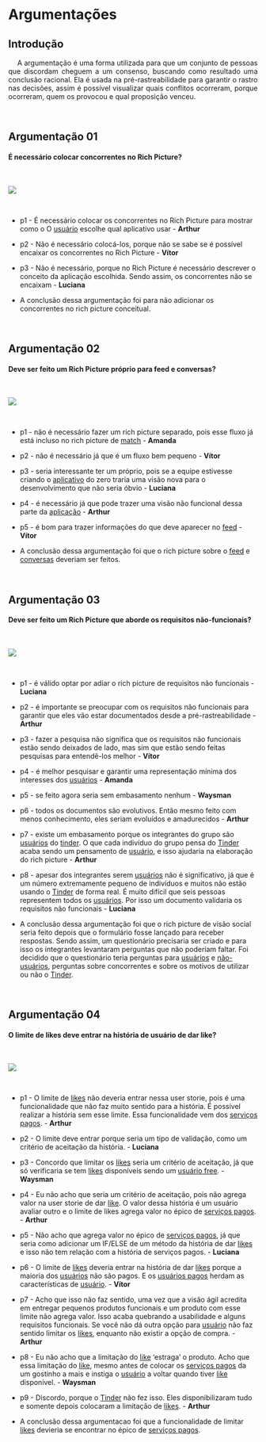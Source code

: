 # Argumentações



## Introdução

<p align="justify">&emsp;
A argumentação é uma forma utilizada para que um conjunto de pessoas que discordam cheguem a um consenso, buscando como resultado uma conclusão racional. Ela é usada na pré-rastreabilidade para garantir o rastro nas decisões, assim é possível visualizar quais conflitos ocorreram, porque ocorreram, quem os provocou e qual proposição venceu.
</p>

<br>

## Argumentação 01

#### É necessário colocar concorrentes no Rich Picture?

<br>

<a data-fancybox="gallery" href="../../img/argumentacao/argumentacao01.png"><img src="../../img/argumentacao/argumentacao01-mini.png"></a>

<br>

- p1 - É necessário colocar os concorrentes no Rich Picture para mostrar como o O [usuário](/modelagem/lexicos#usuario) escolhe qual aplicativo usar - **Arthur**

- p2 - Não é necessário colocá-los, porque não se sabe se é possível encaixar os concorrentes no Rich Picture - **Vítor**

- p3 - Não é necessário, porque no Rich Picture é necessário descrever o conceito da aplicação escolhida. Sendo assim, os concorrentes não se encaixam - **Luciana**

- A conclusão dessa argumentação foi para não adicionar os concorrentes no rich picture conceitual.

<br>

## Argumentação 02

#### Deve ser feito um Rich Picture próprio para feed e conversas?

<br>

<a data-fancybox="gallery" href="../../img/argumentacao/argumentacao02.png"><img src="../../img/argumentacao/argumentacao02-mini.png"></a>

<br>

- p1 - não é necessário fazer um rich picture separado, pois esse fluxo já está incluso no rich picture de [match](/modelagem/lexicos#match) - **Amanda**

- p2 - não é necessário já que é um fluxo bem pequeno - **Vítor**

- p3 - seria interessante ter um próprio, pois se a equipe estivesse criando o [aplicativo](/modelagem/lexicos#tinder) do zero traria uma visão nova para o desenvolvimento que não seria óbvio - **Luciana**

- p4 - é necessário já que pode trazer uma visão não funcional dessa parte da [aplicação](/modelagem/lexicos#tinder) - **Arthur**

- p5 - é bom para trazer informações do que deve aparecer no [feed](/modelagem/lexicos#feed) - **Vítor**

- A conclusão dessa argumentação foi que o rich picture sobre o [feed](/modelagem/lexicos#feed) e [conversas](/modelagem/lexicos#chat) deveriam ser feitos.

<br>

## Argumentação 03

#### Deve ser feito um Rich Picture que aborde os requisitos não-funcionais?

<br>

<a data-fancybox="gallery" href="../../img/argumentacao/argumentacao03.png"><img src="../../img/argumentacao/argumentacao03-mini.png"></a>

<br>

- p1 - é válido optar por adiar o rich picture de requisitos não funcionais - **Luciana**

- p2 - é importante se preocupar com os requisitos não funcionais para garantir que eles vão estar documentados desde a pré-rastreabilidade - **Arthur**

- p3 - fazer a pesquisa não significa que os requisitos não funcionais estão sendo deixados de lado, mas sim que estão sendo feitas pesquisas para entendê-los melhor - **Vítor**

- p4 - é melhor pesquisar e garantir uma representação mínima dos interesses dos [usuários](modelagem/lexicos#usuario) - **Amanda**

- p5 - se feito agora seria sem embasamento nenhum - **Waysman**

- p6 - todos os documentos são evolutivos. Então mesmo feito com menos conhecimento, eles seriam evoluídos e amadurecidos - **Arthur**

- p7 - existe um embasamento porque os integrantes do grupo são [usuários](/modelagem/lexicos#usuario) do [tinder](/modelagem/lexicos#tinder). O que cada indivíduo do grupo pensa do [Tinder](/modelagem/lexicos#tinder) acaba sendo um pensamento de [usuário](/modelagem/lexicos#usuario), e isso  ajudaria na elaboração do rich picture - **Arthur**

- p8 - apesar dos integrantes serem [usuários](/modelagem/lexicos#usuario) não é significativo, já que é um número extremamente pequeno de indivíduos e muitos não estão usando o [Tinder](/modelagem/lexicos#tinder) de forma real. É muito difícil que seis pessoas representem todos os [usuários](/modelagem/lexicos#usuario). Por isso um documento validaria os requisitos não funcionais - **Luciana**

- A conclusão dessa argumentação foi que o rich picture de visão social seria feito depois que o formulário fosse lançado para receber respostas. Sendo assim, um questionário precisaria ser criado e para isso os integrantes levantaram perguntas que não poderiam faltar. Foi decidido que o questionário teria perguntas para [usuários](/modelagem/lexicos#usuario) e [não-usuários](/modelagem/lexicos#usuario-nao-cadastrado), perguntas sobre concorrentes e sobre os motivos de utilizar ou não o [Tinder](/modelagem/lexicos#tinder).

<br>

## Argumentação 04

#### O limite de likes deve entrar na história de usuário de dar like?

<br>

<a data-fancybox="gallery" href="../../img/argumentacao/argumentacao04.png"><img src="../../img/argumentacao/argumentacao04-mini.png"></a>

<br>

- p1 - O limite de [likes](/modelagem/lexicos#like) não deveria entrar nessa user storie, pois é uma funcionalidade que não faz muito sentido para a história. É possível realizar a história sem esse limite. Essa funcionalidade vem dos [serviços pagos](/modelagem/lexicos#plano-pago). - **Arthur**

- p2 - O limite deve entrar porque seria um tipo de validação, como um critério de aceitação da história. - **Luciana**

- p3 - Concordo que limitar os [likes](/modelagem/lexicos#like) seria um critério de aceitação, já que só verificaria se tem [likes](/modelagem/lexicos#like) disponíveis sendo um [usuário free](/modelagem/lexicos#usuario-free). - **Waysman**

- p4 - Eu não acho que seria um critério de aceitação, pois não agrega valor na user storie de dar [like](/modelagem/lexicos#like). O valor dessa história é um usuário avaliar outro e o limite de likes agrega valor no épico de [serviços pagos](/modelagem/lexicos#plano-pago). - **Arthur**

- p5 - Não acho que agrega valor no épico de [serviços pagos](/modelagem/lexicos#plano-pago), já que seria como adicionar um IF/ELSE de um método da história de dar [likes](/modelagem/lexicos#like) e isso não tem relação com a história de serviços pagos.  - **Luciana**
- p6 - O limite de [likes](/modelagem/lexicos#like) deveria entrar na história de dar [likes](/modelagem/lexicos#like) porque a maioria dos [usuários](/modelagem/lexicos#usuario) não são pagos. E os [usuários pagos](/modelagem/lexicos#usuario-plus) herdam as características de [usuário](/modelagem/lexicos#usuario). - **Vítor**

- p7 - Acho que isso não faz sentido, uma vez que a visão ágil acredita em entregar pequenos produtos funcionais e um produto com esse limite não agrega valor. Isso acaba quebrando a usabilidade e alguns requisitos funcionais. Se você não dá outra opção para [usuário](/modelagem/lexicos#usuario) não faz sentido limitar os [likes](/modelagem/lexicos#like), enquanto não existir a opção de compra. - **Arthur**

- p8 - Eu não acho que a limitação do [like](/modelagem/lexicos#like) ‘estraga’ o produto. Acho que  essa limitação do [like](/modelagem/lexicos#like), mesmo antes de colocar os [serviços pagos](/modelagem/lexicos#plano-pago) da um gostinho a mais e instiga o [usuário](/modelagem/lexicos#usuario) a voltar quando tiver [like](/modelagem/lexicos#like) disponível. - **Waysman**

- p9 - Discordo, porque o [Tinder](/modelagem/lexicos#tinder) não fez isso. Eles disponibilizaram tudo e somente depois colocaram a limitação de [likes](/modelagem/lexicos#like). - **Arthur**

- A conclusão dessa argumentacao foi que a funcionalidade de limitar [likes](/modelagem/lexicos#like) devieria se encontrar no épico de [serviços pagos](/modelagem/lexicos#plano-pago).
